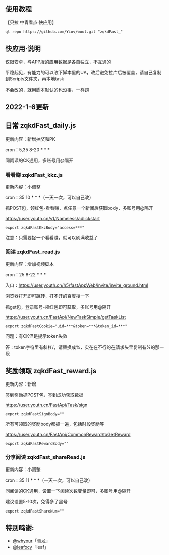 ## 使用教程

【只拉 中青看点·快应用】

    ql repo https://github.com/Yiov/wool.git "zqkdFast_"



## 快应用·说明

仅限安卓，与APP版的应用数据是各自独立，不互通的

平稳起见，有能力的可以改下脚本里的UA，改后避免拉库后被覆盖，请自己复制到Scripts文件夹，再本地task

不会改的，就用脚本默认的也没事，一样跑




## 2022-1-6更新



## 日常 zqkdFast_daily.js

更新内容：新增抽奖和PK

cron：5,35 8-20 * * *

同阅读的CK通用，多账号用@隔开






### 看看赚 zqkdFast_kkz.js

更新内容：小调整

cron：35 10 * * *（一天一次，可以自己改）

抓POST包，领红包-看看赚，点任意一个新闻后获取body，多账号用@隔开

https://user.youth.cn/v1/Nameless/adlickstart

    export zqkdFastKkzBody="access=***"

注意：只需要捉一个看看赚，就可以刷满收益了





### 阅读 zqkdFast_read.js

更新内容：增加视频脚本

cron：25 8-22 * * * 

入口：https://user.youth.cn/h5/fastAppWeb/invite/invite_ground.html

浏览器打开即可跳转，打不开的百度搜一下


抓get包，登录账号-领红包即可获取，多账号用@隔开

https://user.youth.cn/FastApi/NewTaskSimple/getTaskList

    export zqkdFastCookie="uid=***&token=***&token_id=***"


问题：有CK但是提示token失效

答：token字符里有斜杠/，请替换成%，实在在不行的在请求头里复制有%的那一段





## 奖励领取 zqkdFast_reward.js

更新内容：新增

签到奖励抓POST包，签到成功获取数据

https://user.youth.cn/FastApi/Task/sign

    export zqkdFastSignBody=""

所有可领取的奖励body都抓一遍，包括时段奖励等

https://user.youth.cn/FastApi/CommonReward/toGetReward

    export zqkdFastRewardBody=""





### 分享阅读 zqkdFast_shareRead.js

更新内容：小调整

cron：35 11 * * *（一天一次，可以自己改）

同阅读的CK通用，设置一下阅读次数变量即可，多账号用@隔开

建议设置5-10次，免得多了黑号

    export zqkdFastShareNum=""





## 特别鸣谢:

* [@whyour](https://github.com/whyour/qinglong)「青龙」
* [@leafxcy](https://github.com/leafxcy/JavaScript)「leaf」
